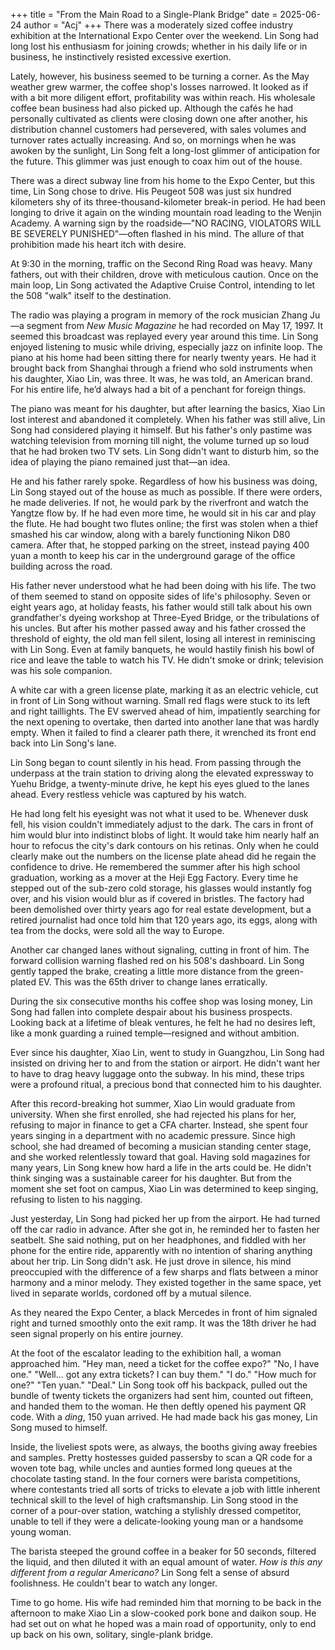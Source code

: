 +++
title = "From the Main Road to a Single-Plank Bridge"
date = 2025-06-24
author = "Acj"
+++
There was a moderately sized coffee industry exhibition at the International Expo Center over the weekend. Lin Song had long lost his enthusiasm for joining crowds; whether in his daily life or in business, he instinctively resisted excessive exertion.

Lately, however, his business seemed to be turning a corner. As the May weather grew warmer, the coffee shop's losses narrowed. It looked as if with a bit more diligent effort, profitability was within reach. His wholesale coffee bean business had also picked up. Although the cafés he had personally cultivated as clients were closing down one after another, his distribution channel customers had persevered, with sales volumes and turnover rates actually increasing. And so, on mornings when he was awoken by the sunlight, Lin Song felt a long-lost glimmer of anticipation for the future. This glimmer was just enough to coax him out of the house.

There was a direct subway line from his home to the Expo Center, but this time, Lin Song chose to drive. His Peugeot 508 was just six hundred kilometers shy of its three-thousand-kilometer break-in period. He had been longing to drive it again on the winding mountain road leading to the Wenjin Academy. A warning sign by the roadside—"NO RACING, VIOLATORS WILL BE SEVERELY PUNISHED"—often flashed in his mind. The allure of that prohibition made his heart itch with desire.

At 9:30 in the morning, traffic on the Second Ring Road was heavy. Many fathers, out with their children, drove with meticulous caution. Once on the main loop, Lin Song activated the Adaptive Cruise Control, intending to let the 508 "walk" itself to the destination.

The radio was playing a program in memory of the rock musician Zhang Ju—a segment from *New Music Magazine* he had recorded on May 17, 1997. It seemed this broadcast was replayed every year around this time. Lin Song enjoyed listening to music while driving, especially jazz on infinite loop. The piano at his home had been sitting there for nearly twenty years. He had it brought back from Shanghai through a friend who sold instruments when his daughter, Xiao Lin, was three. It was, he was told, an American brand. For his entire life, he’d always had a bit of a penchant for foreign things.

The piano was meant for his daughter, but after learning the basics, Xiao Lin lost interest and abandoned it completely. When his father was still alive, Lin Song had considered playing it himself. But his father's only pastime was watching television from morning till night, the volume turned up so loud that he had broken two TV sets. Lin Song didn't want to disturb him, so the idea of playing the piano remained just that—an idea.

He and his father rarely spoke. Regardless of how his business was doing, Lin Song stayed out of the house as much as possible. If there were orders, he made deliveries. If not, he would park by the riverfront and watch the Yangtze flow by. If he had even more time, he would sit in his car and play the flute. He had bought two flutes online; the first was stolen when a thief smashed his car window, along with a barely functioning Nikon D80 camera. After that, he stopped parking on the street, instead paying 400 yuan a month to keep his car in the underground garage of the office building across the road.

His father never understood what he had been doing with his life. The two of them seemed to stand on opposite sides of life's philosophy. Seven or eight years ago, at holiday feasts, his father would still talk about his own grandfather's dyeing workshop at Three-Eyed Bridge, or the tribulations of his uncles. But after his mother passed away and his father crossed the threshold of eighty, the old man fell silent, losing all interest in reminiscing with Lin Song. Even at family banquets, he would hastily finish his bowl of rice and leave the table to watch his TV. He didn't smoke or drink; television was his sole companion.

A white car with a green license plate, marking it as an electric vehicle, cut in front of Lin Song without warning. Small red flags were stuck to its left and right taillights. The EV swerved ahead of him, impatiently searching for the next opening to overtake, then darted into another lane that was hardly empty. When it failed to find a clearer path there, it wrenched its front end back into Lin Song's lane.

Lin Song began to count silently in his head. From passing through the underpass at the train station to driving along the elevated expressway to Yuehu Bridge, a twenty-minute drive, he kept his eyes glued to the lanes ahead. Every restless vehicle was captured by his watch.

He had long felt his eyesight was not what it used to be. Whenever dusk fell, his vision couldn't immediately adjust to the dark. The cars in front of him would blur into indistinct blobs of light. It would take him nearly half an hour to refocus the city's dark contours on his retinas. Only when he could clearly make out the numbers on the license plate ahead did he regain the confidence to drive. He remembered the summer after his high school graduation, working as a mover at the Heji Egg Factory. Every time he stepped out of the sub-zero cold storage, his glasses would instantly fog over, and his vision would blur as if covered in bristles. The factory had been demolished over thirty years ago for real estate development, but a retired journalist had once told him that 120 years ago, its eggs, along with tea from the docks, were sold all the way to Europe.

Another car changed lanes without signaling, cutting in front of him. The forward collision warning flashed red on his 508's dashboard. Lin Song gently tapped the brake, creating a little more distance from the green-plated EV. This was the 65th driver to change lanes erratically.

During the six consecutive months his coffee shop was losing money, Lin Song had fallen into complete despair about his business prospects. Looking back at a lifetime of bleak ventures, he felt he had no desires left, like a monk guarding a ruined temple—resigned and without ambition.

Ever since his daughter, Xiao Lin, went to study in Guangzhou, Lin Song had insisted on driving her to and from the station or airport. He didn't want her to have to drag heavy luggage onto the subway. In his mind, these trips were a profound ritual, a precious bond that connected him to his daughter.

After this record-breaking hot summer, Xiao Lin would graduate from university. When she first enrolled, she had rejected his plans for her, refusing to major in finance to get a CFA charter. Instead, she spent four years singing in a department with no academic pressure. Since high school, she had dreamed of becoming a musician standing center stage, and she worked relentlessly toward that goal. Having sold magazines for many years, Lin Song knew how hard a life in the arts could be. He didn't think singing was a sustainable career for his daughter. But from the moment she set foot on campus, Xiao Lin was determined to keep singing, refusing to listen to his nagging.

Just yesterday, Lin Song had picked her up from the airport. He had turned off the car radio in advance. After she got in, he reminded her to fasten her seatbelt. She said nothing, put on her headphones, and fiddled with her phone for the entire ride, apparently with no intention of sharing anything about her trip. Lin Song didn't ask. He just drove in silence, his mind preoccupied with the difference of a few sharps and flats between a minor harmony and a minor melody. They existed together in the same space, yet lived in separate worlds, cordoned off by a mutual silence.

As they neared the Expo Center, a black Mercedes in front of him signaled right and turned smoothly onto the exit ramp. It was the 18th driver he had seen signal properly on his entire journey.

At the foot of the escalator leading to the exhibition hall, a woman approached him.
"Hey man, need a ticket for the coffee expo?"
"No, I have one."
"Well... got any extra tickets? I can buy them."
"I do."
"How much for one?"
"Ten yuan."
"Deal."
Lin Song took off his backpack, pulled out the bundle of twenty tickets the organizers had sent him, counted out fifteen, and handed them to the woman. He then deftly opened his payment QR code.
With a *ding*, 150 yuan arrived. He had made back his gas money, Lin Song mused to himself.

Inside, the liveliest spots were, as always, the booths giving away freebies and samples. Pretty hostesses guided passersby to scan a QR code for a woven tote bag, while uncles and aunties formed long queues at the chocolate tasting stand. In the four corners were barista competitions, where contestants tried all sorts of tricks to elevate a job with little inherent technical skill to the level of high craftsmanship. Lin Song stood in the corner of a pour-over station, watching a stylishly dressed competitor, unable to tell if they were a delicate-looking young man or a handsome young woman.

The barista steeped the ground coffee in a beaker for 50 seconds, filtered the liquid, and then diluted it with an equal amount of water.
*How is this any different from a regular Americano?* Lin Song felt a sense of absurd foolishness. He couldn't bear to watch any longer.

Time to go home. His wife had reminded him that morning to be back in the afternoon to make Xiao Lin a slow-cooked pork bone and daikon soup. He had set out on what he hoped was a main road of opportunity, only to end up back on his own, solitary, single-plank bridge.
